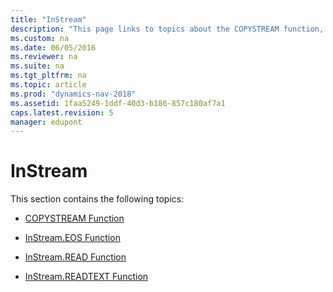```yaml
---
title: "InStream"
description: "This page links to topics about the COPYSTREAM function, the InStream.EOS function, the InStream.READ function, and the InStream.READTEXT function."
ms.custom: na
ms.date: 06/05/2016
ms.reviewer: na
ms.suite: na
ms.tgt_pltfrm: na
ms.topic: article
ms.prod: "dynamics-nav-2018"
ms.assetid: 1faa5249-1ddf-40d3-b186-857c180af7a1
caps.latest.revision: 5
manager: edupont
---
```

# InStream
This section contains the following topics:  
  
-   [COPYSTREAM Function](COPYSTREAM-Function.md)  
  
-   [InStream.EOS Function](InStream.EOS-Function.md)  
  
-   [InStream.READ Function](InStream.READ-Function.md)  
  
-   [InStream.READTEXT Function](InStream.READTEXT-Function.md)